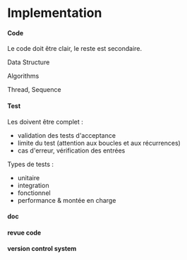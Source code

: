 # Implementation

#### Code
Le code doit être clair, le reste est secondaire.

Data Structure

Algorithms

Thread, Sequence


#### Test
Les doivent être complet : 
 * validation des tests d'acceptance
 * limite du test (attention aux boucles et aux récurrences)
 * cas d'erreur, vérification des entrées

Types de tests : 
 * unitaire
 * integration
 * fonctionnel
 * performance & montée en charge

#### doc


#### revue code


#### version control system

